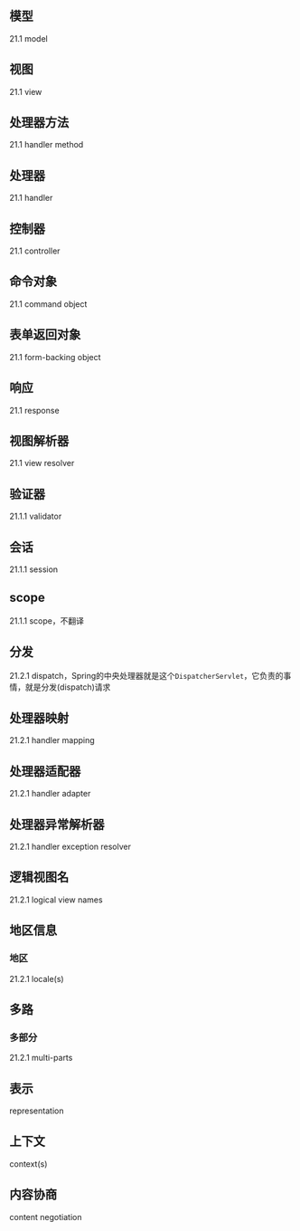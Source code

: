 ## 模型
21.1 model

## 视图
21.1 view

## 处理器方法
21.1 handler method

## 处理器
21.1 handler

## 控制器
21.1 controller

## 命令对象
21.1 command object

## 表单返回对象
21.1 form-backing object

## 响应
21.1 response

## 视图解析器
21.1 view resolver

## 验证器
21.1.1 validator

## 会话
21.1.1 session

## scope
21.1.1 scope，不翻译

## 分发
21.2.1 dispatch，Spring的中央处理器就是这个`DispatcherServlet`，它负责的事情，就是分发(dispatch)请求

## 处理器映射
21.2.1 handler mapping

## 处理器适配器
21.2.1 handler adapter

## 处理器异常解析器
21.2.1 handler exception resolver

## 逻辑视图名
21.2.1 logical view names

## 地区信息
### 地区
21.2.1 locale(s)

## 多路
### 多部分
21.2.1 multi-parts

## 表示
representation

## 上下文
context(s)

## 内容协商
content negotiation
